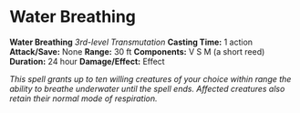 # Water Breathing

**Water Breathing**
_3rd-level Transmutation_
**Casting Time:** 1 action
**Attack/Save:** None
**Range:** 30 ft
**Components:** V S M (a short reed)
**Duration:** 24 hour
**Damage/Effect:** Effect

*This spell grants up to ten willing creatures of your choice within range the ability to breathe underwater until the spell ends. Affected creatures also retain their normal mode of respiration.*